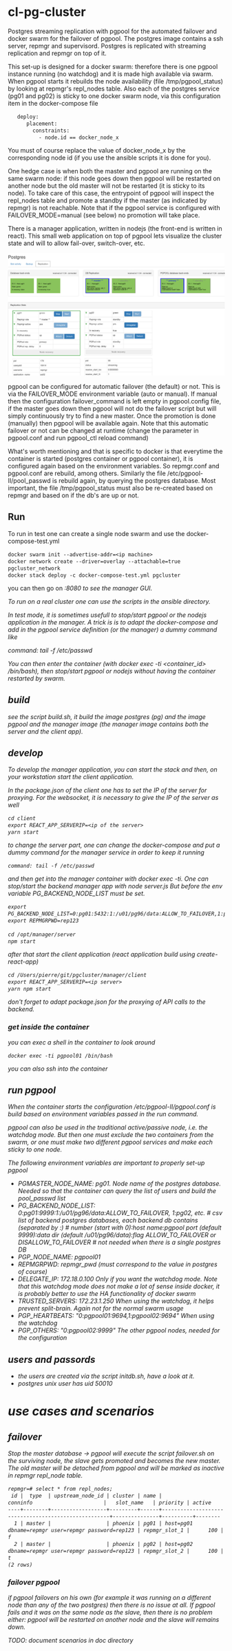 # cl-pg-cluster

Postgres streaming replication with pgpool for the automated failover and docker swarm for the failover of pgpool. The postgres image contains a ssh server, repmgr and supervisord. Postgres is replicated with streaming replication and repmgr on top of it.

This set-up is designed for a docker swarm: therefore there is one pgpool instance running (no watchdog) and it is made high available via swarm. When pgpool starts it rebuilds the node availability (file /tmp/pgpool_status) by looking at repmgr's repl_nodes table. Also each of the postgres service (pg01 and pg02) is sticky to one docker swarm node, via this configuration item in the docker-compose file

```
   deploy:
      placement:
        constraints:
          - node.id == docker_node_x 
```

You must of course replace the value of docker_node_x by the corresponding node id (if you use the ansible scripts it is done for you).

One hedge case is when both the master and pgpool are running on the same swarm node: if this node goes down then pgpool will be restarted on another node but the old master will not be restarted (it is sticky to its node). To take care of this case, the entrypoint of pgpool will inspect the repl_nodes table and promote a standby if the master (as indicated by repmgr) is not reachable. Note that if the pgpool service is configured with FAILOVER_MODE=manual (see below) no promotion will take place.

There is a manager application, written in nodejs (the front-end is written in react). This small web application on top of pgpool lets visualize the cluster state and will to allow fail-over, switch-over, etc. 

![Pgcluster gui interface](./doc/manager_overview.png?raw=true "GUI for pgcluster")

pgpool can be configured for automatic failover (the default) or not. This is via the FAILOVER_MODE environment variable (auto or manual). If manual then the configuration failover_command is left empty in pgpool.config file, if the master goes down then pgpool will not do the failover script but will simply continuously try to find a new master. Once the promotion is done (manually) then pgpool will be available again. Note that this automatic failover or not can be changed at runtime (change the parameter in pgpool.conf and run pgpool_ctl reload command)

What's worth mentioning and that is specific to docker is that everytime the container is started (postgres container or pgpool container), it is configured again based on the environment variables. So repmgr.conf and pgpool.conf are rebuild, among others. Similarly the file /etc/pgpool-II/pool_passwd is rebuild again, by querying the postgres database. Most important, the file /tmp/pgpool_status must also be re-created based on repmgr and based on if the db's are up or not.

## Run

To run in test one can create a single node swarm and use the docker-compose-test.yml

```
docker swarm init --advertise-addr=<ip machine>
docker network create --driver=overlay --attachable=true pgcluster_network
docker stack deploy -c docker-compose-test.yml pgcluster
```
you can then go on <i>:8080 to see the manager GUI.

To run on a real cluster one can use the scripts in the ansible directory.

In test mode, it is sometimes usefull to stop/start pgpool or the nodejs application in the manager. A trick is is to adapt the docker-compose and add in the pgpool service definition (or the manager) a dummy command like

command: tail -f /etc/passwd

You can then enter the container (with docker exec -ti <container_id> /bin/bash), then stop/start pgpool or nodejs without having the container restarted by swarm.
 

## build

see the script build.sh, it build the image postgres (pg) and the image pgpool and the manager image (the manager image contains both the server and the client app).

## develop

To develop the manager application, you can start the stack and then, on your workstation start the client application. 

In the package.json of the client one has to set the IP of the server for proxying. For the websocket, it is necessary to give the IP of the server as well

```
cd client
export REACT_APP_SERVERIP=<ip of the server>
yarn start
```

to change the server part, one can change the docker-compose and put a dummy command for the manager service in order to keep it running

```
command: tail -f /etc/passwd
```

and then get into the manager container with docker exec -ti. One can stop/start the backend manager app with node server.js But before the env variable PG_BACKEND_NODE_LIST must be set.

```
export PG_BACKEND_NODE_LIST=0:pg01:5432:1:/u01/pg96/data:ALLOW_TO_FAILOVER,1:pg02:5432:1:/u01/pg96/data:ALLOW_TO_FAILOVER
export REPMGRPWD=rep123

cd /opt/manager/server
npm start
```

after that start the client application (react application build using create-react-app)

```
cd /Users/pierre/git/pgcluster/manager/client
export REACT_APP_SERVERIP=<ip server>
yarn npm start
```
don't forget to adapt package.json for the proxying of API calls to the backend.


### get inside the container

you can exec a shell in the container to look around

```
docker exec -ti pgpool01 /bin/bash
```
you can also ssh into the container

## run pgpool

When the container starts the configuration /etc/pgpool-II/pgpool.conf is build based on environment variables passed in the run command.

pgpool can also be used in the traditional active/passive node, i.e. the watchdog mode. But then one must exclude the two containers from the swarm, or one must make two different pgpool services and make each  sticky to one node.

The following environment variables are important to properly set-up pgpool

* PGMASTER_NODE_NAME: pg01. Node name of the postgres database. Needed so that the container can query the list of users and build the pool_passwd list
* PG_BACKEND_NODE_LIST: 0:pg01:9999:1:/u01/pg96/data:ALLOW_TO_FAILOVER, 1:pg02, etc.
                # csv list of backend postgres databases, each backend db contains (separated by :)
                # number (start with 0):host name:pgpool port (default 9999):data dir (default /u01/pg96/data):flag ALLOW_TO_FAILOVER or DISALLOW_TO_FAILOVER
                # not needed when there is a single postgres DB
* PGP_NODE_NAME: pgpool01
* REPMGRPWD: repmgr_pwd (must correspond to the value in postgres of course)
* DELEGATE_IP: 172.18.0.100 Only if you want the watchdog mode. Note that this watchdog mode does not make a lot of sense inside docker, it is probably better to use the HA functionality of docker swarm
* TRUSTED_SERVERS: 172.23.1.250 When using the watchdog, it helps prevent split-brain. Again not for the normal swarm usage
* PGP_HEARTBEATS: "0:pgpool01:9694,1:pgpool02:9694" When using the watchdog
* PGP_OTHERS: "0:pgpool02:9999" The other pgpool nodes, needed for the configuration


## users and passords

* the users are created via the script initdb.sh, have a look at it.
* postgres unix user has uid 50010

# use cases and scenarios


## failover

Stop the master database -> pgpool will execute the script failover.sh on the surviving node, the slave gets promoted and becomes the new master. The old master will be detached from pgpool and will be marked as inactive in repmgr repl_node table.

```
repmgr=# select * from repl_nodes;
 id |  type  | upstream_node_id | cluster | name |                      conninfo                       |   slot_name   | priority | active 
----+--------+------------------+---------+------+-----------------------------------------------------+---------------+----------+--------
  1 | master |                  | phoenix | pg01 | host=pg01 dbname=repmgr user=repmgr password=rep123 | repmgr_slot_1 |      100 | f
  2 | master |                  | phoenix | pg02 | host=pg02 dbname=repmgr user=repmgr password=rep123 | repmgr_slot_2 |      100 | t
(2 rows)

```

### failover pgpool

if pgpool failovers on his own (for example it was running on a different node than any of the two postgres) then there is no issue at all. If pgpool fails and it was on the same node as the slave, then there is no problem either: pgpool will be restarted on another node and the slave will remains down.

TODO: document scenarios in doc directory
